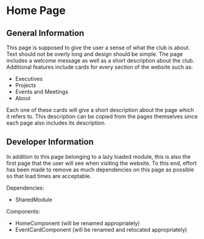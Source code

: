 # Home Page
## General Information

This page is supposed to give the user a sense of what the club is about. Text should not be 
overly long and design should be simple. The page includes a welcome message as well as a short 
description about the club. Additional features include cards for every section of the website such 
as: 

* Executives
* Projects
* Events and Meetings
* About

Each one of these cards will give a short description about the page which it refers to. This 
description can be copied from the pages themselves since each page also includes its description.

## Developer Information

In addition to this page belonging to a lazy loaded module, this is also the first page that the 
user will see when visiting the website. To this end, effort has been made to remove as much 
dependencies on this page as possible so that load times are acceptable. 

Dependencies: 
* SharedModule

Components:
* HomeComponent (will be renamed appropriately)
* EventCardComponent (will be renamed and relocated appropriately)

